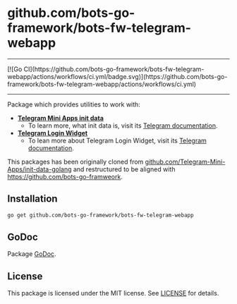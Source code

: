 # github.com/bots-go-framework/bots-fw-telegram-webapp
<hr>
[![Go CI](https://github.com/bots-go-framework/bots-fw-telegram-webapp/actions/workflows/ci.yml/badge.svg)](https://github.com/bots-go-framework/bots-fw-telegram-webapp/actions/workflows/ci.yml)
<hr>

Package which provides utilities to work with:

- **[Telegram Mini Apps init data](twainitdata)**
  - To learn more, what init data is, visit its [Telegram documentation](https://core.telegram.org/bots/webapps#initializing-mini-apps).
- **[Telegram Login Widget](tgloginwidget)**
  - To lean more about Telegram Login Widget, visit its [Telegram documentation](https://core.telegram.org/widgets/login).



This packages has been originally cloned
from [github.com/Telegram-Mini-Apps/init-data-golang](https://github.com/Telegram-Mini-Apps/init-data-golang)
and restructured to be aligned with https://github.com/bots-go-framweork.

## Installation

```bash
go get github.com/bots-go-framework/bots-fw-telegram-webapp
```


## GoDoc

Package [GoDoc](https://pkg.go.dev/github.com/bots-go-framework/bots-fw-telegram-webapp).

## License

This package is licensed under the MIT license. See [LICENSE](LICENSE) for details.
